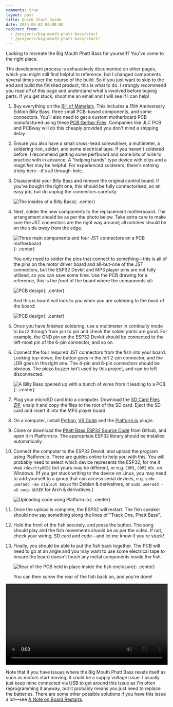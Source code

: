 ```yaml
---
comments: true
layout: post
title: Quick Start Guide
date: 2024-05-02 00:00:00
redirect_from:
  - /projects/big-mouth-phatt-bass/start
  - /projects/big-mouth-phatt-bass/start/
---
```


Looking to recreate the Big Mouth Phatt Bass for yourself? You've come to the right place.

The development process is exhaustively documented on other pages, which you might still find helpful to reference, but I changed components several times over the course of the build. So if you just want to skip to the end and build the finished product, this is what to do. I strongly recommend you read *all* of this page and understand what's involved before buying parts. If you get stuck, shoot me an email and I will see if I can help!

1. Buy everything on the [Bill of Materials](/projects/big-mouth-phatt-bass/bill-of-materials). This includes a 15th Anniversary Edition Billy Bass, three small PCB-based components, and some connectors. You'll also need to get a custom motherboard PCB manufactured using these [PCB Gerber Files](/files/projects/big-mouth-phatt-bass/phattbass-gerbers.zip). Companies like JLC PCB and PCBway will do this cheaply provided you don't mind a shipping delay.
2. Ensure you also have a small cross-head screwdriver, a multimeter, a soldering iron, solder, and some electrical tape. If you haven't soldered before, I recommend getting some perfboard and some bits of wire to practice with in advance. A "helping hands" type device with clips and a magnifier may be helpful. For experienced solderers, there's nothing tricky here&mdash;it's all through-hole.
3. Disassemble your Billy Bass and remove the original control board. If you've bought the right one, this should be fully connectorised, so an easy job, but do unplug the connectors carefully.

    ![The insides of a Billy Bass](/img/projects/big-mouth-phatt-bass/1.jpg){: .center}
    <br/>

4. Next, solder the new components to the replacement motherboard. The arrangement should be as per the photo below. Take extra care to make sure the JST connectors are the right way around; all notches should be on the side *away* from the edge.

    ![Three main components and four JST connectors on a PCB motherboard](/img/projects/big-mouth-phatt-bass/24.jpg){: .center}

    You only need to solder the pins that connect to something&mdash;this is all of the pins on the motor driver board and all-but-one of the JST connectors, but the ESP32 Devkit and MP3 player pins are not fully utilised, so you can save some time. Use the PCB drawing for a reference, this is the *front* of the board where the components sit:

    ![PCB design](/img/projects/big-mouth-phatt-bass/pcbdesign.png){: .center}
    
    And this is how it will look to you when you are soldering to the *back* of the board:

    ![PCB design](/img/projects/big-mouth-phatt-bass/pcbdesign-back.png){: .center}
    <br/>

5. Once you have finished soldering, use a multimeter in continuity mode to buzz through from pin to pin and check the solder joints are good. For example, the GND pin on the ESP32 Devkit should be connected to the left-most pin of the 6-pin connector, and so on.
6. Connect the four required JST connectors from the fish into your board. Looking top-down, the button goes in the left 2-pin connector, and the LDR goes in the right one. The 4-pin and 6-pin connectors should be obvious. The piezo buzzer isn't used by this project, and can be left disconnected.

    ![A Billy Bass opened up with a bunch of wires from it leading to a PCB.](/img/projects/big-mouth-phatt-bass/main.jpg){: .center}
    <br/>

7. Plug your microSD card into a computer. Download the [SD Card Files ZIP](/files/projects/big-mouth-phatt-bass/sdcard.zip), unzip it and copy the files to the root of the SD card. Eject the SD card and insert it into the MP3 player board.
8. On a computer, install [Python](https://www.python.org/), [VS Code](https://code.visualstudio.com/) and the [Platform.io](https://platformio.org/) plugin.
9. Clone or download the [Phatt Bass ESP32 Source Code](https://github.com/ianrenton/big-mouth-phatt-bass) from Github, and open it in Platform.io. The appropriate ESP32 library should be installed automatically.
10. Connect the computer to the ESP32 Devkit, and upload the program using Platform.io. There are guides online to help you with this. You will probably need to select which device represents the ESP32; for me it was `/dev/ttyUSB1` but yours may be different, or e.g. `COM1`, `COM2` etc. on Windows. (If you get stuck writing to the device on Linux, you may need to add yourself to a group that can access serial devices, e.g. `sudo useradd -aG dialout $USER` for Debian & derivatives, or `sudo useradd -aG uucp $USER` for Arch & derivatives.)

    ![Uploading code using Platform.io](/img/projects/big-mouth-phatt-bass/platformio.png){: .center}

11. Once the upload is complete, the ESP32 will restart. The fish speaker should now say something along the lines of "Track One, Phatt Bass".
12. Hold the front of the fish securely, and press the button. The song should play and the fish movements should be as per the video. If not, check your wiring, SD card and code&mdash;and let me know if you're stuck!
13. Finally, you should be able to put the fish back together. The PCB will need to go at an angle and you may want to use some electrical tape to ensure the board doesn't touch any metal components inside the fish.

    ![Rear of the PCB held in place inside the fish enclosure](/img/projects/big-mouth-phatt-bass/26.jpg){: .center}

    You can then screw the rear of the fish back on, and you're done!

<center><video style="width: 720px; max-width:100%" controls><source src="https://video.ianrenton.com/phattbass/phattbass-back-together.webm" type="video/webm"></video></center>

Note that if you have issues where the Big Mouth Phatt Bass resets itself as soon as motors start moving, it could be a supply voltage issue. I usually just keep mine connected via USB to get around this issue as I'm often reprogramming it anyway, but it probably means you just need to replace the batteries. There are some other possible solutions if you have this issue a lot&mdash;see [A Note on Board Restarts](/projects/big-mouth-phatt-bass/a-note-on-board-restarts).
